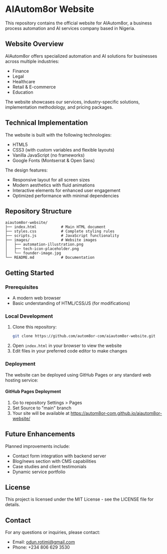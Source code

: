 # AIAutom8or Website

This repository contains the official website for AIAutom8or, a business process automation and AI services company based in Nigeria.

## Website Overview

AIAutom8or offers specialized automation and AI solutions for businesses across multiple industries:

- Finance
- Legal
- Healthcare
- Retail & E-commerce
- Education

The website showcases our services, industry-specific solutions, implementation methodology, and pricing packages.

## Technical Implementation

The website is built with the following technologies:

- HTML5
- CSS3 (with custom variables and flexible layouts)
- Vanilla JavaScript (no frameworks)
- Google Fonts (Montserrat & Open Sans)

The design features:
- Responsive layout for all screen sizes
- Modern aesthetics with fluid animations
- Interactive elements for enhanced user engagement
- Optimized performance with minimal dependencies

## Repository Structure

```
aiautom8or-website/
├── index.html           # Main HTML document
├── styles.css           # Complete styling rules
├── scripts.js           # JavaScript functionality
├── images/              # Website images
│   ├── automation-illustration.png
│   ├── tech-icon-placeholder.png
│   └── founder-image.jpg
└── README.md            # Documentation
```

## Getting Started

### Prerequisites
- A modern web browser
- Basic understanding of HTML/CSS/JS (for modifications)

### Local Development
1. Clone this repository:
   ```bash
   git clone https://github.com/autom8or-com/aiautom8or-website.git
   ```
2. Open `index.html` in your browser to view the website
3. Edit files in your preferred code editor to make changes

### Deployment
The website can be deployed using GitHub Pages or any standard web hosting service:

#### GitHub Pages Deployment
1. Go to repository Settings > Pages
2. Set Source to "main" branch
3. Your site will be available at https://autom8or-com.github.io/aiautom8or-website/

## Future Enhancements

Planned improvements include:
- Contact form integration with backend server
- Blog/news section with CMS capabilities
- Case studies and client testimonials
- Dynamic service portfolio

## License

This project is licensed under the MIT License - see the LICENSE file for details.

## Contact

For any questions or inquiries, please contact:
- Email: odun.rotimi@gmail.com
- Phone: +234 806 629 3530
